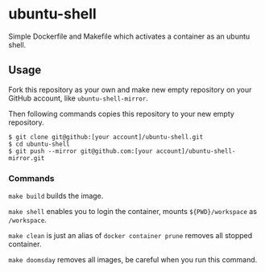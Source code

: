 # ubuntu-shell
Simple Dockerfile and Makefile which activates a container as an ubuntu shell.

## Usage

Fork this repository as your own and make new empty repository on your GitHub account, like `ubuntu-shell-mirror`.

Then following commands copies this repository to your new empty repository.

```
$ git clone git@github:[your account]/ubuntu-shell.git
$ cd ubuntu-shell
$ git push --mirror git@github.com:[your account]/ubuntu-shell-mirror.git
```

### Commands

`make build` builds the image.

`make shell` enables you to login the container, mounts `${PWD}/workspace` as `/workspace`.

`make clean` is just an alias of `docker container prune` removes all stopped container.

`make doomsday` removes all images, be careful when you run this command.
